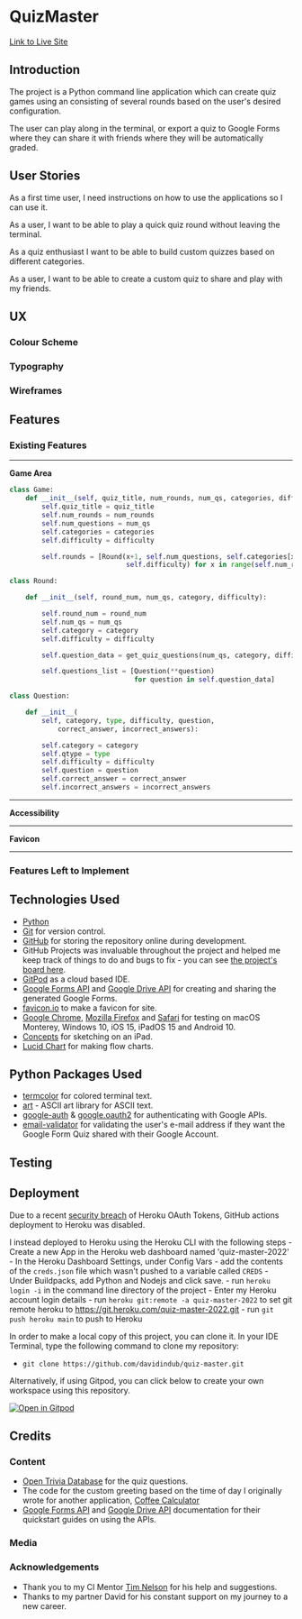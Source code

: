
# QuizMaster


[Link to Live Site](https://quiz-master-2022.herokuapp.com/)


## Introduction

The project is a Python command line application which can create quiz games using an consisting of several rounds based on the user's desired configuration.

The user can play along in the terminal, or export a quiz to Google Forms where they can share it with friends where they will be automatically graded.


## User Stories

As a first time user, I need instructions on how to use the applications so I can use it.

As a user, I want to be able to play a quick quiz round without leaving the terminal.

As a quiz enthusiast I want to be able to build custom quizzes based on different categories.

As a user, I want to be able to create a custom quiz to share and play with my friends.


## UX  


### Colour Scheme
 

### Typography


### Wireframes


## Features 

### Existing Features

***

__Game Area__

```python
class Game:
    def __init__(self, quiz_title, num_rounds, num_qs, categories, difficulty):
        self.quiz_title = quiz_title
        self.num_rounds = num_rounds
        self.num_questions = num_qs
        self.categories = categories
        self.difficulty = difficulty

        self.rounds = [Round(x+1, self.num_questions, self.categories[x],
                             self.difficulty) for x in range(self.num_rounds)]

```

```python
class Round:

    def __init__(self, round_num, num_qs, category, difficulty):

        self.round_num = round_num
        self.num_qs = num_qs
        self.category = category
        self.difficulty = difficulty

        self.question_data = get_quiz_questions(num_qs, category, difficulty)

        self.questions_list = [Question(**question)
                               for question in self.question_data]
```

```python
class Question:

    def __init__(
        self, category, type, difficulty, question,
            correct_answer, incorrect_answers):

        self.category = category
        self.qtype = type
        self.difficulty = difficulty
        self.question = question
        self.correct_answer = correct_answer
        self.incorrect_answers = incorrect_answers

```

***

__Accessibility__

***

__Favicon__


***

### Features Left to Implement


## Technologies Used

- [Python](https://www.python.org/)
- [Git](https://git-scm.com/) for version control.
- [GitHub](https://github.com/) for storing the repository online during development.
- GitHub Projects was invaluable throughout the project and helped me keep track of things to do and bugs to fix - you can see [the project's board here](https://github.com/users/davidindub/projects/2).
- [GitPod](https://gitpod.io/) as a cloud based IDE.
- [Google Forms API](https://developers.google.com/forms) and [Google Drive API](https://developers.google.com/drive) for creating and sharing the generated Google Forms.
- [favicon.io](https://favicon.io/favicon-generator/) to make a favicon for site.
- [Google Chrome](https://www.google.com/intl/en_ie/chrome/), [Mozilla Firefox](https://www.mozilla.org/en-US/firefox/new/) and [Safari](https://www.apple.com/safari/) for testing on macOS Monterey, Windows 10, iOS 15, iPadOS 15 and Android 10.
- [Concepts](https://concepts.app/en/) for sketching on an iPad.
- [Lucid Chart](https://lucid.app/) for making flow charts.

## Python Packages Used

- [termcolor](https://pypi.org/project/termcolor/) for colored terminal text.
- [art](https://github.com/sepandhaghighi/art) - ASCII art library for ASCII text.
- [google-auth](https://pypi.org/project/google-auth/) & [google.oauth2](https://google-auth.readthedocs.io/en/stable/reference/google.oauth2.html) for authenticating with Google APIs.
- [email-validator](https://pypi.org/project/email-validator/) for validating the user's e-mail address if they want the Google Form Quiz shared with their Google Account.


## Testing 

<!-- !!!!!! -->

## Deployment

Due to a recent [security breach](https://status.heroku.com/incidents/2413) of Heroku OAuth Tokens, GitHub actions deployment to Heroku was disabled.

<!-- procfile required - in template -->

I instead deployed to Heroku using the Heroku CLI with the following steps
    - Create a new App in the Heroku web dashboard named 'quiz-master-2022'
    - In the Heroku Dashboard Settings, under Config Vars - add the contents of the `creds.json` file which wasn't pushed to a variable called `CREDS`
    - Under Buildpacks, add Python and Nodejs and click save.
    - run `heroku login -i` in the command line directory of the project
    - Enter my Heroku account login details
    - run `heroku git:remote -a quiz-master-2022` to set git remote heroku to https://git.heroku.com/quiz-master-2022.git
    - run `git push heroku main` to push to Heroku


In order to make a local copy of this project, you can clone it. In your IDE Terminal, type the following command to clone my repository:

- `git clone https://github.com/davidindub/quiz-master.git`

<!-- CREATE OWN CLIENT_SECRETS ETC…………… & INSTALL PACKAGES INSTRUCTIONS pip3 install -r requirements.txt -->

Alternatively, if using Gitpod, you can click below to create your own workspace using this repository.

[![Open in Gitpod](https://gitpod.io/button/open-in-gitpod.svg)](https://gitpod.io/#https://github.com/davidindub/quiz-master)


## Credits 

### Content 

- [Open Trivia Database](https://opentdb.com/) for the quiz questions.
- The code for the custom greeting based on the time of day I originally wrote for another application, [Coffee Calculator](https://github.com/davidindub/coffee-calculator/blob/main/greeting.py)
- [Google Forms API](https://developers.google.com/forms) and [Google Drive API](https://developers.google.com/drive) documentation for their quickstart guides on using the APIs.


### Media


### Acknowledgements

- Thank you to my CI Mentor [Tim Nelson](https://github.com/TravelTimN) for his help and suggestions.
- Thanks to my partner David for his constant support on my journey to a new career.